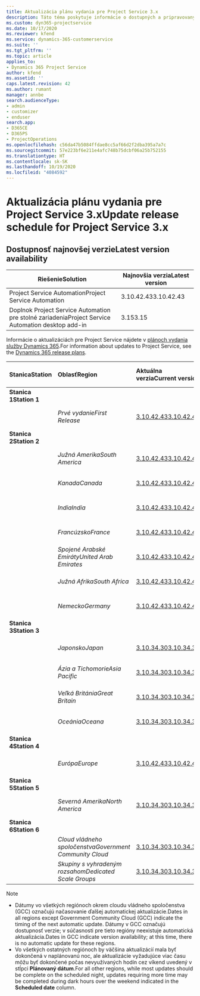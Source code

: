 ```yaml
---
title: Aktualizácia plánu vydania pre Project Service 3.x
description: Táto téma poskytuje informácie o dostupných a pripravovaných vydaniach aplikácie Dynamics 365 Project Service Automation.
ms.custom: dyn365-projectservice
ms.date: 10/17/2020
ms.reviewer: kfend
ms.service: dynamics-365-customerservice
ms.suite: ''
ms.tgt_pltfrm: ''
ms.topic: article
applies_to:
- Dynamics 365 Project Service
author: kfend
ms.assetid: ''
caps.latest.revision: 42
ms.author: rumant
manager: annbe
search.audienceType:
- admin
- customizer
- enduser
search.app:
- D365CE
- D365PS
- ProjectOperations
ms.openlocfilehash: c56da47b5084ffdae8cc5af66d2f2dba395a7a7c
ms.sourcegitcommit: 57e223bf6e211e4afc748b75dcbf06a25b752155
ms.translationtype: HT
ms.contentlocale: sk-SK
ms.lasthandoff: 10/19/2020
ms.locfileid: "4084592"
---
```

# <a name="update-release-schedule-for-project-service-3x"></a><span data-ttu-id="73da7-103">Aktualizácia plánu vydania pre Project Service 3.x</span><span class="sxs-lookup"><span data-stu-id="73da7-103">Update release schedule for Project Service 3.x</span></span>

## <a name="latest-version-availability"></a><span data-ttu-id="73da7-104">Dostupnosť najnovšej verzie</span><span class="sxs-lookup"><span data-stu-id="73da7-104">Latest version availability</span></span>

| <span data-ttu-id="73da7-105">Riešenie</span><span class="sxs-lookup"><span data-stu-id="73da7-105">Solution</span></span>  | <span data-ttu-id="73da7-106">Najnovšia verzia</span><span class="sxs-lookup"><span data-stu-id="73da7-106">Latest version</span></span> |
|-------|----|
| <span data-ttu-id="73da7-107">Project Service Automation</span><span class="sxs-lookup"><span data-stu-id="73da7-107">Project Service Automation</span></span>    |  <span data-ttu-id="73da7-108">3.10.42.43</span><span class="sxs-lookup"><span data-stu-id="73da7-108">3.10.42.43</span></span>  |
| <span data-ttu-id="73da7-109">Doplnok Project Service Automation pre stolné zariadenia</span><span class="sxs-lookup"><span data-stu-id="73da7-109">Project Service Automation desktop add-in</span></span>                | <span data-ttu-id="73da7-110">3.15</span><span class="sxs-lookup"><span data-stu-id="73da7-110">3.15</span></span>          |

<span data-ttu-id="73da7-111">Informácie o aktualizáciách pre Project Service nájdete v [plánoch vydania služby Dynamics 365](https://docs.microsoft.com/dynamics365/release-plans/).</span><span class="sxs-lookup"><span data-stu-id="73da7-111">For information about updates to Project Service, see the [Dynamics 365 release plans](https://docs.microsoft.com/dynamics365/release-plans/).</span></span> 

| <span data-ttu-id="73da7-112">Stanica</span><span class="sxs-lookup"><span data-stu-id="73da7-112">Station</span></span>  | <span data-ttu-id="73da7-113">Oblasť</span><span class="sxs-lookup"><span data-stu-id="73da7-113">Region</span></span> | <span data-ttu-id="73da7-114">Aktuálna verzia</span><span class="sxs-lookup"><span data-stu-id="73da7-114">Current version</span></span> | <span data-ttu-id="73da7-115">Ďalšia verzia</span><span class="sxs-lookup"><span data-stu-id="73da7-115">Next version</span></span> |  <span data-ttu-id="73da7-116">Naplánovaný dátum</span><span class="sxs-lookup"><span data-stu-id="73da7-116">Scheduled date</span></span>
| :---   | :---   | :---   | :---   |:---   |         
|<span data-ttu-id="73da7-117"><strong>Stanica 1</strong></span><span class="sxs-lookup"><span data-stu-id="73da7-117"><strong>Station 1</strong></span></span> | |  |  | |
| | <span data-ttu-id="73da7-118"><i>Prvé vydanie</i></span><span class="sxs-lookup"><span data-stu-id="73da7-118"><i>First Release</i></span></span> | [<span data-ttu-id="73da7-119">3.10.42.43</span><span class="sxs-lookup"><span data-stu-id="73da7-119">3.10.42.43</span></span>](whats-new-ur-24.md) | <span data-ttu-id="73da7-120">Spracuje sa</span><span class="sxs-lookup"><span data-stu-id="73da7-120">TBD</span></span> | <span data-ttu-id="73da7-121">23. októbra 2020</span><span class="sxs-lookup"><span data-stu-id="73da7-121">October 23, 2020</span></span>
|<span data-ttu-id="73da7-122"><strong>Stanica 2</strong></span><span class="sxs-lookup"><span data-stu-id="73da7-122"><strong>Station 2</strong></span></span> | |  |  | |
| | <span data-ttu-id="73da7-123"><i>Južná Amerika</i></span><span class="sxs-lookup"><span data-stu-id="73da7-123"><i>South America</i></span></span> | [<span data-ttu-id="73da7-124">3.10.42.43</span><span class="sxs-lookup"><span data-stu-id="73da7-124">3.10.42.43</span></span>](whats-new-ur-24.md) | <span data-ttu-id="73da7-125">Spracuje sa</span><span class="sxs-lookup"><span data-stu-id="73da7-125">TBD</span></span> | <span data-ttu-id="73da7-126">30. októbra 2020</span><span class="sxs-lookup"><span data-stu-id="73da7-126">October 30, 2020</span></span>
| | <span data-ttu-id="73da7-127"><i>Kanada</i></span><span class="sxs-lookup"><span data-stu-id="73da7-127"><i>Canada</i></span></span> | [<span data-ttu-id="73da7-128">3.10.42.43</span><span class="sxs-lookup"><span data-stu-id="73da7-128">3.10.42.43</span></span>](whats-new-ur-24.md) | <span data-ttu-id="73da7-129">Spracuje sa</span><span class="sxs-lookup"><span data-stu-id="73da7-129">TBD</span></span> | <span data-ttu-id="73da7-130">30. októbra 2020</span><span class="sxs-lookup"><span data-stu-id="73da7-130">October 30, 2020</span></span> 
| | <span data-ttu-id="73da7-131"><i>India</i></span><span class="sxs-lookup"><span data-stu-id="73da7-131"><i>India</i></span></span> | [<span data-ttu-id="73da7-132">3.10.42.43</span><span class="sxs-lookup"><span data-stu-id="73da7-132">3.10.42.43</span></span>](whats-new-ur-24.md) | <span data-ttu-id="73da7-133">Spracuje sa</span><span class="sxs-lookup"><span data-stu-id="73da7-133">TBD</span></span> | <span data-ttu-id="73da7-134">30. októbra 2020</span><span class="sxs-lookup"><span data-stu-id="73da7-134">October 30, 2020</span></span>
| | <span data-ttu-id="73da7-135"><i>Francúzsko</i></span><span class="sxs-lookup"><span data-stu-id="73da7-135"><i>France</i></span></span> | [<span data-ttu-id="73da7-136">3.10.42.43</span><span class="sxs-lookup"><span data-stu-id="73da7-136">3.10.42.43</span></span>](whats-new-ur-24.md) | <span data-ttu-id="73da7-137">Spracuje sa</span><span class="sxs-lookup"><span data-stu-id="73da7-137">TBD</span></span> | <span data-ttu-id="73da7-138">30. októbra 2020</span><span class="sxs-lookup"><span data-stu-id="73da7-138">October 30, 2020</span></span>
| | <span data-ttu-id="73da7-139"><i>Spojené Arabské Emiráty</i></span><span class="sxs-lookup"><span data-stu-id="73da7-139"><i>United Arab Emirates</i></span></span> | [<span data-ttu-id="73da7-140">3.10.42.43</span><span class="sxs-lookup"><span data-stu-id="73da7-140">3.10.42.43</span></span>](whats-new-ur-24.md) | <span data-ttu-id="73da7-141">Spracuje sa</span><span class="sxs-lookup"><span data-stu-id="73da7-141">TBD</span></span> | <span data-ttu-id="73da7-142">30. októbra 2020</span><span class="sxs-lookup"><span data-stu-id="73da7-142">October 30, 2020</span></span>
| | <span data-ttu-id="73da7-143"><i>Južná Afrika</i></span><span class="sxs-lookup"><span data-stu-id="73da7-143"><i>South Africa</i></span></span> | [<span data-ttu-id="73da7-144">3.10.42.43</span><span class="sxs-lookup"><span data-stu-id="73da7-144">3.10.42.43</span></span>](whats-new-ur-24.md) | <span data-ttu-id="73da7-145">Spracuje sa</span><span class="sxs-lookup"><span data-stu-id="73da7-145">TBD</span></span> | <span data-ttu-id="73da7-146">30. októbra 2020</span><span class="sxs-lookup"><span data-stu-id="73da7-146">October 30, 2020</span></span>
| | <span data-ttu-id="73da7-147"><i>Nemecko</i></span><span class="sxs-lookup"><span data-stu-id="73da7-147"><i>Germany</i></span></span> | [<span data-ttu-id="73da7-148">3.10.42.43</span><span class="sxs-lookup"><span data-stu-id="73da7-148">3.10.42.43</span></span>](whats-new-ur-24.md) | <span data-ttu-id="73da7-149">Spracuje sa</span><span class="sxs-lookup"><span data-stu-id="73da7-149">TBD</span></span> | <span data-ttu-id="73da7-150">30. októbra 2020</span><span class="sxs-lookup"><span data-stu-id="73da7-150">October 30, 2020</span></span>
|<span data-ttu-id="73da7-151"><strong>Stanica 3</strong></span><span class="sxs-lookup"><span data-stu-id="73da7-151"><strong>Station 3</strong></span></span> | |  |  | |
| | <span data-ttu-id="73da7-152"><i>Japonsko</i></span><span class="sxs-lookup"><span data-stu-id="73da7-152"><i>Japan</i></span></span> |[<span data-ttu-id="73da7-153">3.10.34.30</span><span class="sxs-lookup"><span data-stu-id="73da7-153">3.10.34.30</span></span>](whats-new-ur-23.md) | [<span data-ttu-id="73da7-154">3.10.42.43</span><span class="sxs-lookup"><span data-stu-id="73da7-154">3.10.42.43</span></span>](whats-new-ur-24.md) | <span data-ttu-id="73da7-155">9. októbra 2020</span><span class="sxs-lookup"><span data-stu-id="73da7-155">October 9, 2020</span></span> 
| | <span data-ttu-id="73da7-156"><i>Ázia a Tichomorie</i></span><span class="sxs-lookup"><span data-stu-id="73da7-156"><i>Asia Pacific</i></span></span> |[<span data-ttu-id="73da7-157">3.10.34.30</span><span class="sxs-lookup"><span data-stu-id="73da7-157">3.10.34.30</span></span>](whats-new-ur-23.md) | [<span data-ttu-id="73da7-158">3.10.42.43</span><span class="sxs-lookup"><span data-stu-id="73da7-158">3.10.42.43</span></span>](whats-new-ur-24.md) | <span data-ttu-id="73da7-159">9. októbra 2020</span><span class="sxs-lookup"><span data-stu-id="73da7-159">October 9, 2020</span></span>
| | <span data-ttu-id="73da7-160"><i>Veľká Británia</i></span><span class="sxs-lookup"><span data-stu-id="73da7-160"><i>Great Britain</i></span></span> |[<span data-ttu-id="73da7-161">3.10.34.30</span><span class="sxs-lookup"><span data-stu-id="73da7-161">3.10.34.30</span></span>](whats-new-ur-23.md) | [<span data-ttu-id="73da7-162">3.10.42.43</span><span class="sxs-lookup"><span data-stu-id="73da7-162">3.10.42.43</span></span>](whats-new-ur-24.md) | <span data-ttu-id="73da7-163">9. októbra 2020</span><span class="sxs-lookup"><span data-stu-id="73da7-163">October 9, 2020</span></span>
| | <span data-ttu-id="73da7-164"><i>Oceánia</i></span><span class="sxs-lookup"><span data-stu-id="73da7-164"><i>Oceana</i></span></span> |[<span data-ttu-id="73da7-165">3.10.34.30</span><span class="sxs-lookup"><span data-stu-id="73da7-165">3.10.34.30</span></span>](whats-new-ur-23.md) | [<span data-ttu-id="73da7-166">3.10.42.43</span><span class="sxs-lookup"><span data-stu-id="73da7-166">3.10.42.43</span></span>](whats-new-ur-24.md) | <span data-ttu-id="73da7-167">9. októbra 2020</span><span class="sxs-lookup"><span data-stu-id="73da7-167">October 9, 2020</span></span>
|<span data-ttu-id="73da7-168"><strong>Stanica 4</strong></span><span class="sxs-lookup"><span data-stu-id="73da7-168"><strong>Station 4</strong></span></span> | |  |  | |
| | <span data-ttu-id="73da7-169"><i>Európa</i></span><span class="sxs-lookup"><span data-stu-id="73da7-169"><i>Europe</i></span></span> |[<span data-ttu-id="73da7-170">3.10.42.43</span><span class="sxs-lookup"><span data-stu-id="73da7-170">3.10.42.43</span></span>](whats-new-ur-24.md) | <span data-ttu-id="73da7-171">Spracuje sa</span><span class="sxs-lookup"><span data-stu-id="73da7-171">TBD</span></span> | <span data-ttu-id="73da7-172">13. novembra, 2020</span><span class="sxs-lookup"><span data-stu-id="73da7-172">November 13, 2020</span></span>
|<span data-ttu-id="73da7-173"><strong>Stanica 5</strong></span><span class="sxs-lookup"><span data-stu-id="73da7-173"><strong>Station 5</strong></span></span> | |  |  | |
| | <span data-ttu-id="73da7-174"><i>Severná Amerika</i></span><span class="sxs-lookup"><span data-stu-id="73da7-174"><i>North America</i></span></span> |[<span data-ttu-id="73da7-175">3.10.34.30</span><span class="sxs-lookup"><span data-stu-id="73da7-175">3.10.34.30</span></span>](whats-new-ur-23.md) | [<span data-ttu-id="73da7-176">3.10.42.43</span><span class="sxs-lookup"><span data-stu-id="73da7-176">3.10.42.43</span></span>](whats-new-ur-24.md) | <span data-ttu-id="73da7-177">23. októbra 2020</span><span class="sxs-lookup"><span data-stu-id="73da7-177">October 23, 2020</span></span>
|<span data-ttu-id="73da7-178"><strong>Stanica 6</strong></span><span class="sxs-lookup"><span data-stu-id="73da7-178"><strong>Station 6</strong></span></span> | |  |  | |
| | <span data-ttu-id="73da7-179"><i>Cloud vládneho spoločenstva</i></span><span class="sxs-lookup"><span data-stu-id="73da7-179"><i>Government Community Cloud</i></span></span> |[<span data-ttu-id="73da7-180">3.10.34.30</span><span class="sxs-lookup"><span data-stu-id="73da7-180">3.10.34.30</span></span>](whats-new-ur-23.md) | [<span data-ttu-id="73da7-181">3.10.42.43</span><span class="sxs-lookup"><span data-stu-id="73da7-181">3.10.42.43</span></span>](whats-new-ur-24.md) | <span data-ttu-id="73da7-182">30. októbra 2020</span><span class="sxs-lookup"><span data-stu-id="73da7-182">October 30, 2020</span></span>
| | <span data-ttu-id="73da7-183"><i>Skupiny s vyhradeným rozsahom</i></span><span class="sxs-lookup"><span data-stu-id="73da7-183"><i>Dedicated Scale Groups</i></span></span> |[<span data-ttu-id="73da7-184">3.10.34.30</span><span class="sxs-lookup"><span data-stu-id="73da7-184">3.10.34.30</span></span>](whats-new-ur-23.md) | [<span data-ttu-id="73da7-185">3.10.42.43</span><span class="sxs-lookup"><span data-stu-id="73da7-185">3.10.42.43</span></span>](whats-new-ur-24.md) | <span data-ttu-id="73da7-186">30. októbra 2020</span><span class="sxs-lookup"><span data-stu-id="73da7-186">October 30, 2020</span></span>

>[!Note]
> - <span data-ttu-id="73da7-187">Dátumy vo všetkých regiónoch okrem cloudu vládneho spoločenstva (GCC) označujú načasovanie ďalšej automatickej aktualizácie.</span><span class="sxs-lookup"><span data-stu-id="73da7-187">Dates in all regions except Government Community Cloud (GCC) indicate the timing of the next automatic update.</span></span> <span data-ttu-id="73da7-188">Dátumy v GCC označujú dostupnosť verzie; v súčasnosti pre tieto regióny neexistuje automatická aktualizácia.</span><span class="sxs-lookup"><span data-stu-id="73da7-188">Dates in GCC indicate version availability; at this time, there is no automatic update for these regions.</span></span>
> - <span data-ttu-id="73da7-189">Vo všetkých ostatných regiónoch by väčšina aktualizácií mala byť dokončená v naplánovanú noc, ale aktualizácie vyžadujúce viac času môžu byť dokončené počas nevyužívaných hodín cez víkend uvedený v stĺpci **Plánovaný dátum**.</span><span class="sxs-lookup"><span data-stu-id="73da7-189">For all other regions, while most updates should be complete on the scheduled night, updates requiring more time may be completed during dark hours over the weekend indicated in the **Scheduled date** column.</span></span>
